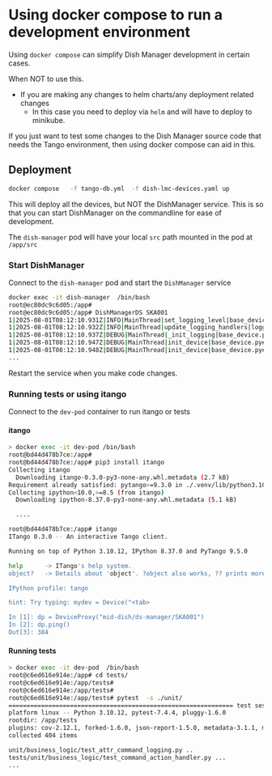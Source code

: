 # Using docker compose to run a development environment

Using `docker compose` can simplify Dish Manager development in certain cases.

When NOT to use this.
- If you are making any changes to helm charts/any deployment related changes
  - In this case you need to deploy via `helm`  and will have to deploy to minikube.

If you just want to test some changes to the Dish Manager source code that needs the 
Tango environment, then using docker compose can aid in this.

## Deployment

```bash
docker compose   -f tango-db.yml  -f dish-lmc-devices.yaml up
```

This will deploy all the devices, but NOT the DishManager service.
This is so that you can start DishManager on the commandline for ease of development.

The `dish-manager` pod will have your local `src` path mounted in the pod at `/app/src`

### Start DishManager

Connect to the `dish-manager` pod and start the `DishManager` service

```bash
docker exec -it dish-manager  /bin/bash
root@ec80dc9c6d05:/app#
root@ec80dc9c6d05:/app# DishManagerDS SKA001
1|2025-08-01T08:12:10.931Z|INFO|MainThread|set_logging_level|base_device.py#1010|tango-device:mid-dish/dish-manager/SKA001|Logging level set to LoggingLevel.DEBUG on Python and Tango loggers
1|2025-08-01T08:12:10.932Z|INFO|MainThread|update_logging_handlers|logging.py#380|tango-device:mid-dish/dish-manager/SKA001|Logging targets set to ['tango::logger']
1|2025-08-01T08:12:10.937Z|DEBUG|MainThread|_init_logging|base_device.py#418|tango-device:mid-dish/dish-manager/SKA001|Logger initialised
1|2025-08-01T08:12:10.947Z|DEBUG|MainThread|init_device|base_device.py#615|tango-device:mid-dish/dish-manager/SKA001|Groups definitions: None
1|2025-08-01T08:12:10.948Z|DEBUG|MainThread|init_device|base_device.py#619|tango-device:mid-dish/dish-manager/SKA001|No Groups loaded for device: mid-dish/dish-manager/SKA001
...
```

Restart the service when you make code changes.

### Running tests or using itango 

Connect to the `dev-pod` container to run itango or tests

#### itango

```bash
> docker exec -it dev-pod /bin/bash
root@bd44d478b7ce:/app#
root@bd44d478b7ce:/app# pip3 install itango
Collecting itango
  Downloading itango-0.3.0-py3-none-any.whl.metadata (2.7 kB)
Requirement already satisfied: pytango>=9.3.0 in ./.venv/lib/python3.10/site-packages (from itango) (9.5.0)
Collecting ipython<10.0,>=8.5 (from itango)
  Downloading ipython-8.37.0-py3-none-any.whl.metadata (5.1 kB)

  ....

root@bd44d478b7ce:/app# itango
ITango 0.3.0 -- An interactive Tango client.

Running on top of Python 3.10.12, IPython 8.37.0 and PyTango 9.5.0

help      -> ITango's help system.
object?   -> Details about 'object'. ?object also works, ?? prints more.

IPython profile: tango

hint: Try typing: mydev = Device("<tab>

In [1]: dp = DeviceProxy("mid-dish/ds-manager/SKA001")
In [2]: dp.ping()
Out[3]: 384
```

#### Running tests

```bash
> docker exec -it dev-pod  /bin/bash
root@c6ed616e914e:/app# cd tests/
root@c6ed616e914e:/app/tests#
root@c6ed616e914e:/app/tests#
root@c6ed616e914e:/app/tests# pytest  -s ./unit/
============================================================== test session starts ==============================================================
platform linux -- Python 3.10.12, pytest-7.4.4, pluggy-1.6.0
rootdir: /app/tests
plugins: cov-2.12.1, forked-1.6.0, json-report-1.5.0, metadata-3.1.1, mock-3.14.1, repeat-0.9.4, timeout-2.4.0
collected 404 items

unit/business_logic/test_attr_command_logging.py ..
tests/unit/business_logic/test_command_action_handler.py ...
...
```
